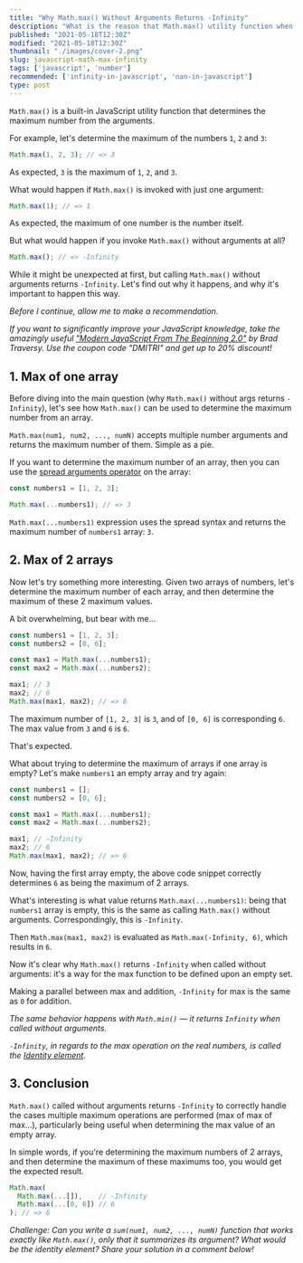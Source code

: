 ```yaml
---
title: "Why Math.max() Without Arguments Returns -Infinity"
description: "What is the reason that Math.max() utility function when being called without arguments returns -Infinity."
published: "2021-05-18T12:30Z"
modified: "2021-05-18T12:30Z"
thumbnail: "./images/cover-2.png"
slug: javascript-math-max-infinity
tags: ['javascript', 'number']
recommended: ['infinity-in-javascript', 'nan-in-javascript']
type: post
---
```


`Math.max()` is a built-in JavaScript utility function that determines the maximum number from the arguments.  

For example, let's determine the maximum of the numbers `1`, `2` and `3`:

```javascript
Math.max(1, 2, 3); // => 3
```

As expected, `3` is the maximum of `1`, `2`, and `3`.  

What would happen if `Math.max()` is invoked with just one argument:

```javascript
Math.max(1); // => 1
```

As expected, the maximum of one number is the number itself.  

But what would happen if you invoke `Math.max()` without arguments at all?  

```javascript
Math.max(); // => -Infinity
```

While it might be unexpected at first, but calling `Math.max()` without arguments returns `-Infinity`. Let's find out why it happens, and why it's important to happen this way.  

*Before I continue, allow me to make a recommendation.* 

*If you want to significantly improve your JavaScript knowledge, take the  amazingly useful ["Modern JavaScript From The Beginning 2.0"](https://www.traversymedia.com/a/2147528886/FqXWyazh) by Brad Traversy. Use the coupon code "DMITRI" and get up to 20% discount!*

## 1. Max of one array

Before diving into the main question (why `Math.max()` without args returns `-Infinity`), let's see how `Math.max()` can be used to determine the maximum number from an array.  

`Math.max(num1, num2, ..., numN)` accepts multiple number arguments and returns the maximum number of them. Simple as a pie.  

If you want to determine the maximum number of an array, then you can use the [spread arguments operator](/how-three-dots-changed-javascript/#3-improved-function-call) on the array:

```javascript
const numbers1 = [1, 2, 3];

Math.max(...numbers1); // => 3
```

`Math.max(...numbers1)` expression uses the spread syntax and returns the maximum number of `numbers1` array: `3`.  

## 2. Max of 2 arrays

Now let's try something more interesting. Given two arrays of numbers, let's determine the maximum number of each array, and then determine the maximum of these 2 maximum values.  

A bit overwhelming, but bear with me...  

```javascript
const numbers1 = [1, 2, 3];
const numbers2 = [0, 6];

const max1 = Math.max(...numbers1);
const max2 = Math.max(...numbers2);

max1; // 3
max2; // 6
Math.max(max1, max2); // => 6
```

The maximum number of `[1, 2, 3]` is `3`, and of `[0, 6]` is corresponding `6`. The max value from `3` and `6` is `6`.  

That's expected.  

What about trying to determine the maximum of arrays if one array is empty? Let's make `numbers1` an empty array and try again:

```javascript
const numbers1 = [];
const numbers2 = [0, 6];

const max1 = Math.max(...numbers1);
const max2 = Math.max(...numbers2);

max1; // -Infinity
max2; // 6
Math.max(max1, max2); // => 6
```

Now, having the first array empty, the above code snippet correctly determines `6` as being the maximum of 2 arrays.  

What's interesting is what value returns `Math.max(...numbers1)`: being that `numbers1` array is empty, this is the same as calling `Math.max()` without arguments. Correspondingly, this is `-Infinity`.  

Then `Math.max(max1, max2)` is evaluated as `Math.max(-Infinity, 6)`, which results in `6`.  

Now it's clear why `Math.max()` returns `-Infinity` when called without arguments: it's a way for the max function to be defined upon an empty set.  

Making a parallel between max and addition, `-Infinity` for max is the same as `0` for addition.  

*The same behavior happens with `Math.min()` &mdash; it returns `Infinity` when called without arguments.*  

*`-Infinity`, in regards to the max operation on the real numbers, is called the [Identity element](https://en.wikipedia.org/wiki/Identity_element).*

## 3. Conclusion

`Math.max()` called without arguments returns `-Infinity` to correctly handle the cases multiple maximum operations are performed (max of max of max...), particularly being useful when determining the max value of an empty array.  

In simple words, if you're determining the maximum numbers of 2 arrays, and then determine the maximum of these maximums too, you would get the expected result.  

```javascript
Math.max(
  Math.max(...[]),    // -Infinity
  Math.max(...[0, 6]) // 6
); // => 6
```

*Challenge: Can you write a `sum(num1, num2, ..., numN)` function that works exactly like `Math.max()`, only that it summarizes its argument? What would be the identity element? Share your solution in a comment below!*